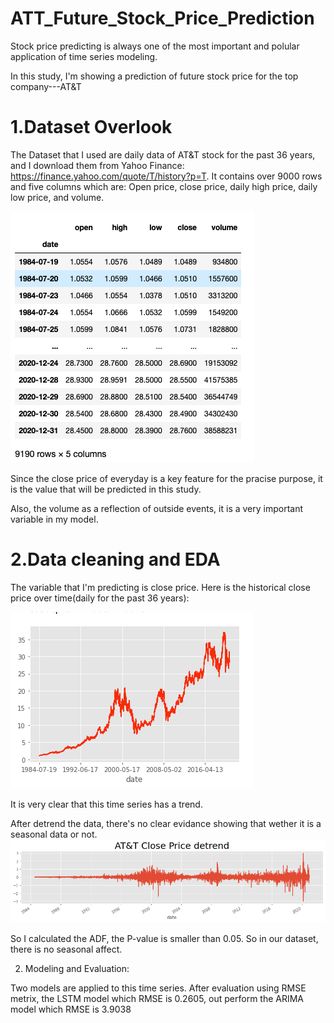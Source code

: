 # ATT_Future_Stock_Price_Prediction



Stock price predicting is always one of the most important and polular application of time series modeling.

In this study, I'm showing a prediction of future stock price for the top company---AT&T


# 1.Dataset Overlook

The Dataset that I used are daily data of AT&T stock for the past 36 years, and I download them from Yahoo Finance: https://finance.yahoo.com/quote/T/history?p=T. 
It contains over 9000 rows and five columns which are: Open price, close price, daily high price, daily low price, and volume.

![Screenshot](Image/1.png)

Since the close price of everyday is a key feature for the pracise purpose, it is the value that will be predicted in this study.

Also, the volume as a reflection of outside events, it is a very important variable in my model.


# 2.Data cleaning and EDA
The variable that I'm predicting is close price. 
Here is the historical close price over time(daily for the past 36 years):

![Screenshot](Image/2.png)

It is very clear that this time series has a trend. 

After detrend the data, there's no clear evidance showing that wether it is a seasonal data or not.
![Screenshot](Image/3.png)

So I calculated the ADF, the P-value is smaller than 0.05. So in our dataset, there is no seasonal affect.

2. Modeling and Evaluation:

  Two models are applied to this time series.
  After evaluation using RMSE metrix,
  the LSTM model which RMSE is 0.2605,
  out perform the ARIMA model which RMSE is 3.9038

  




